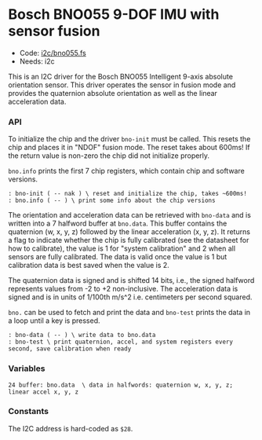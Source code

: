 # Bosch BNO055 9-DOF IMU with sensor fusion

[code]: i2c/bno055.fs (i2c)
* Code: <a href="https://github.com/jeelabs/embello/tree/master/explore/1608-forth/flib/i2c/bno055.fs">i2c/bno055.fs</a>
* Needs: i2c

This is an I2C driver for the Bosch BNO055 Intelligent 9-axis absolute orientation sensor.
This driver operates the sensor in fusion mode and provides the quaternion absolute orientation
as well as the linear acceleration data.

### API

To initialize the chip and the driver `bno-init` must be called. This
resets the chip and places it in "NDOF" fusion mode. The reset takes
about 600ms! If the return value is non-zero the chip did not initialize
properly.

`bno.info` prints the first 7 chip registers, which contain chip and software
versions.

[defs]: <> (bno-init bno.info)
```
: bno-init ( -- nak ) \ reset and initialize the chip, takes ~600ms!
: bno.info ( -- ) \ print some info about the chip versions
```

The orientation and acceleration data can be retrieved with `bno-data`
and is written into a 7 halfword buffer at `bno.data`. This buffer
contains the quaternion (w, x, y, z) followed by the linear acceleration
(x, y, z). It returns a flag to indicate whether the chip is fully
calibrated (see the datasheet for how to calibrate), the value is 1
for "system calibration" and 2 when all sensors are fully calibrated.
The data is valid once the value is 1 but calibration data is best saved
when the value is 2.

The quaternion data is signed and is shifted 14 bits, i.e., the signed
halfword represents values from -2 to +2 non-inclusive. The acceleration
data is signed and is in units of 1/100th m/s^2 i.e. centimeters per second
squared.

`bno.` can be used to fetch and print the data and `bno-test` prints
the data in a loop until a key is pressed.

[defs]: <> (bno-data bno-test)
```
: bno-data ( -- ) \ write data to bno.data
: bno-test \ print quaternion, accel, and system registers every second, save calibration when ready
```

### Variables

[defs]: <> (bno.data)
```
24 buffer: bno.data  \ data in halfwords: quaternion w, x, y, z; linear accel x, y, z
```

### Constants

The I2C address is hard-coded as `$28`.
